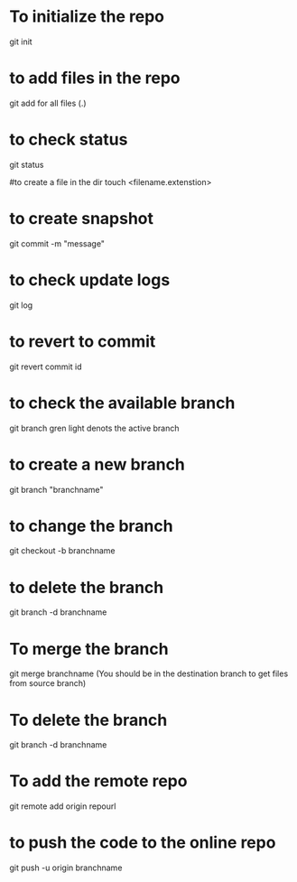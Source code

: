 # To initialize the repo
git init

# to add files in the repo
git add for all files (.) 

# to check status 
git status 

#to create a file in the dir
touch <filename.extenstion>

# to create snapshot 
git commit -m "message"

# to check update logs 
git log 

# to revert to commit 
git revert commit id 

# to check the available branch
git branch 
gren light denots the active branch

# to create a new branch
git branch "branchname"

# to change the branch
git checkout -b branchname

# to delete the branch
git branch -d branchname

# To merge the branch
git merge branchname
(You should be in the destination branch to get files from source branch) 

# To delete the branch
git branch -d branchname

# To add the remote repo
git remote add origin repourl

# to push the code to the online repo 
git push -u origin branchname


